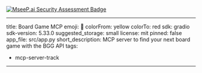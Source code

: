 [![MseeP.ai Security Assessment Badge](https://mseep.net/pr/malte-b-board-game-mcp-badge.png)](https://mseep.ai/app/malte-b-board-game-mcp)

---
title: Board Game MCP
emoji: 🎲
colorFrom: yellow
colorTo: red
sdk: gradio
sdk-version: 5.33.0
suggested_storage: small
license: mit
pinned: false
app_file: src/app.py
short_description: MCP server to find your next board game with the BGG API
tags:
  - mcp-server-track
---
